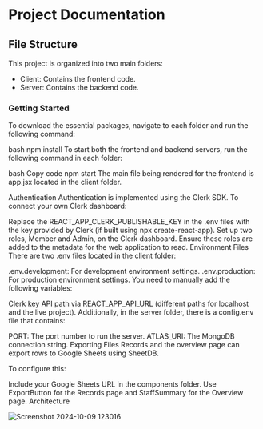# Project Documentation

## File Structure

This project is organized into two main folders:

- Client: Contains the frontend code.
- Server: Contains the backend code.

### Getting Started

To download the essential packages, navigate to each folder and run the following command:

bash
npm install
To start both the frontend and backend servers, run the following command in each folder:

bash
Copy code
npm start
The main file being rendered for the frontend is app.jsx located in the client folder.

Authentication
Authentication is implemented using the Clerk SDK. To connect your own Clerk dashboard:

Replace the REACT_APP_CLERK_PUBLISHABLE_KEY in the .env files with the key provided by Clerk (if built using npx create-react-app).
Set up two roles, Member and Admin, on the Clerk dashboard.
Ensure these roles are added to the metadata for the web application to read.
Environment Files
There are two .env files located in the client folder:

.env.development: For development environment settings.
.env.production: For production environment settings.
You need to manually add the following variables:

Clerk key
API path via REACT_APP_API_URL (different paths for localhost and the live project).
Additionally, in the server folder, there is a config.env file that contains:

PORT: The port number to run the server.
ATLAS_URI: The MongoDB connection string.
Exporting Files
Records and the overview page can export rows to Google Sheets using SheetDB.

To configure this:

Include your Google Sheets URL in the components folder.
Use ExportButton for the Records page and StaffSummary for the Overview page.
Architecture



![Screenshot 2024-10-09 123016](https://github.com/user-attachments/assets/990f8dc3-8bfc-44cb-848c-0ca96474a64d)
